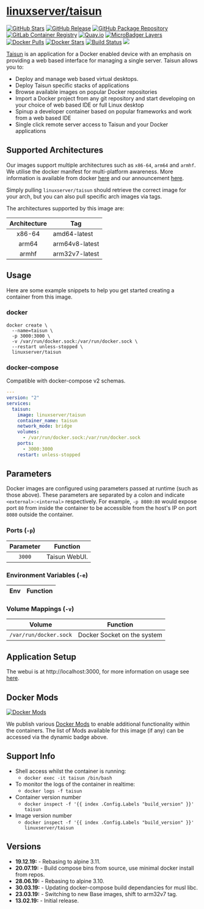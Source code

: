 # [linuxserver/taisun](https://github.com/linuxserver/docker-taisun)

[![GitHub Stars](https://img.shields.io/github/stars/linuxserver/docker-taisun.svg?style=flat-square&color=E68523&logo=github&logoColor=FFFFFF)](https://github.com/linuxserver/docker-taisun)
[![GitHub Release](https://img.shields.io/github/release/linuxserver/docker-taisun.svg?style=flat-square&color=E68523&logo=github&logoColor=FFFFFF)](https://github.com/linuxserver/docker-taisun/releases)
[![GitHub Package Repository](https://img.shields.io/static/v1.svg?style=flat-square&color=E68523&label=linuxserver.io&message=GitHub%20Package&logo=github&logoColor=FFFFFF)](https://github.com/linuxserver/docker-taisun/packages)
[![GitLab Container Registry](https://img.shields.io/static/v1.svg?style=flat-square&color=E68523&label=linuxserver.io&message=GitLab%20Registry&logo=gitlab&logoColor=FFFFFF)](https://gitlab.com/Linuxserver.io/docker-taisun/container_registry)
[![Quay.io](https://img.shields.io/static/v1.svg?style=flat-square&color=E68523&label=linuxserver.io&message=Quay.io)](https://quay.io/repository/linuxserver.io/taisun)
[![MicroBadger Layers](https://img.shields.io/microbadger/layers/linuxserver/taisun.svg?style=flat-square&color=E68523)](https://microbadger.com/images/linuxserver/taisun "Get your own version badge on microbadger.com")
[![Docker Pulls](https://img.shields.io/docker/pulls/linuxserver/taisun.svg?style=flat-square&color=E68523&label=pulls&logo=docker&logoColor=FFFFFF)](https://hub.docker.com/r/linuxserver/taisun)
[![Docker Stars](https://img.shields.io/docker/stars/linuxserver/taisun.svg?style=flat-square&color=E68523&label=stars&logo=docker&logoColor=FFFFFF)](https://hub.docker.com/r/linuxserver/taisun)
[![Build Status](https://ci.linuxserver.io/view/all/job/Docker-Pipeline-Builders/job/docker-taisun/job/master/badge/icon?style=flat-square)](https://ci.linuxserver.io/job/Docker-Pipeline-Builders/job/docker-taisun/job/master/)
[![](https://lsio-ci.ams3.digitaloceanspaces.com/linuxserver/taisun/latest/badge.svg)](https://lsio-ci.ams3.digitaloceanspaces.com/linuxserver/taisun/latest/index.html)

[Taisun](https://www.taisun.io/) is an application for a Docker enabled device with an emphasis on providing a web based interface for managing a single server.
Taisun allows you to:

  - Deploy and manage web based virtual desktops.
  - Deploy Taisun specific stacks of applications
  - Browse available images on popular Docker repositories
  - Import a Docker project from any git repository and start developing on your choice of web based IDE or full Linux desktop
  - Spinup a developer container based on popular frameworks and work from a web based IDE
  - Single click remote server access to Taisun and your Docker applications


## Supported Architectures

Our images support multiple architectures such as `x86-64`, `arm64` and `armhf`. We utilise the docker manifest for multi-platform awareness. More information is available from docker [here](https://github.com/docker/distribution/blob/master/docs/spec/manifest-v2-2.md#manifest-list) and our announcement [here](https://blog.linuxserver.io/2019/02/21/the-lsio-pipeline-project/).

Simply pulling `linuxserver/taisun` should retrieve the correct image for your arch, but you can also pull specific arch images via tags.

The architectures supported by this image are:

| Architecture | Tag |
| :----: | --- |
| x86-64 | amd64-latest |
| arm64 | arm64v8-latest |
| armhf | arm32v7-latest |


## Usage

Here are some example snippets to help you get started creating a container from this image.

### docker

```
docker create \
  --name=taisun \
  -p 3000:3000 \
  -v /var/run/docker.sock:/var/run/docker.sock \
  --restart unless-stopped \
  linuxserver/taisun
```


### docker-compose

Compatible with docker-compose v2 schemas.

```yaml
---
version: "2"
services:
  taisun:
    image: linuxserver/taisun
    container_name: taisun
    network_mode: bridge
    volumes:
      - /var/run/docker.sock:/var/run/docker.sock
    ports:
      - 3000:3000
    restart: unless-stopped

```

## Parameters

Docker images are configured using parameters passed at runtime (such as those above). These parameters are separated by a colon and indicate `<external>:<internal>` respectively. For example, `-p 8080:80` would expose port `80` from inside the container to be accessible from the host's IP on port `8080` outside the container.

### Ports (`-p`)

| Parameter | Function |
| :----: | --- |
| `3000` | Taisun WebUI. |


### Environment Variables (`-e`)

| Env | Function |
| :----: | --- |

### Volume Mappings (`-v`)

| Volume | Function |
| :----: | --- |
| `/var/run/docker.sock` | Docker Socket on the system |




## Application Setup

The webui is at http://localhost:3000, for more information on usage see [here](https://github.com/Taisun-Docker/taisun/wiki/Usage).


## Docker Mods
[![Docker Mods](https://img.shields.io/badge/dynamic/yaml?style=for-the-badge&color=E68523&label=mods&query=%24.mods%5B%27taisun%27%5D.mod_count&url=https%3A%2F%2Fraw.githubusercontent.com%2Flinuxserver%2Fdocker-mods%2Fmaster%2Fmod-list.yml)](https://mods.linuxserver.io/?mod=taisun "view available mods for this container.")

We publish various [Docker Mods](https://github.com/linuxserver/docker-mods) to enable additional functionality within the containers. The list of Mods available for this image (if any) can be accessed via the dynamic badge above.


## Support Info

* Shell access whilst the container is running:
  * `docker exec -it taisun /bin/bash`
* To monitor the logs of the container in realtime:
  * `docker logs -f taisun`
* Container version number
  * `docker inspect -f '{{ index .Config.Labels "build_version" }}' taisun`
* Image version number
  * `docker inspect -f '{{ index .Config.Labels "build_version" }}' linuxserver/taisun`

## Versions

* **19.12.19:** - Rebasing to alpine 3.11.
* **20.07.19:** - Build compose bins from source, use minimal docker install from repos.
* **28.06.19:** - Rebasing to alpine 3.10.
* **30.03.19:** - Updating docker-compose build dependancies for musl libc.
* **23.03.19:** - Switching to new Base images, shift to arm32v7 tag.
* **13.02.19:** - Initial release.
